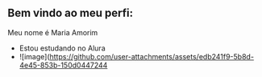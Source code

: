 ## Bem vindo ao meu perfi: 

Meu nome é Maria Amorim

- Estou estudando no Alura
-  ![image](https://github.com/user-attachments/assets/edb241f9-5b8d-4e45-853b-150d0447244
